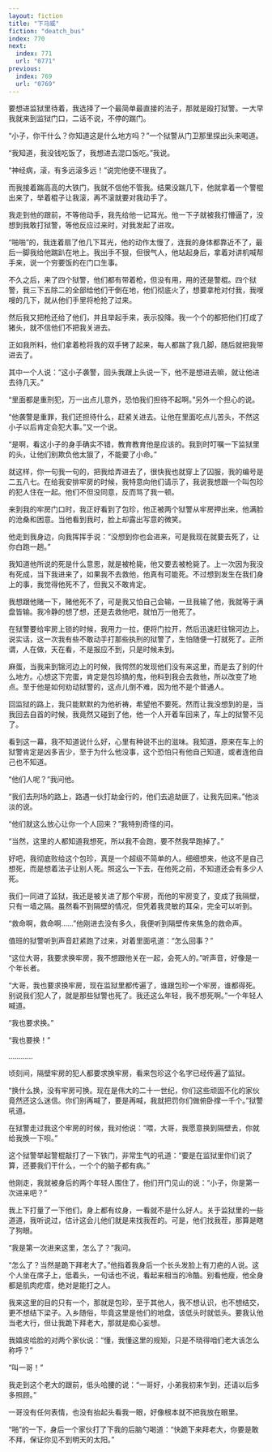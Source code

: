 ```yaml
---
layout: fiction
title: "下马威"
fiction: "deatch_bus"
index: 770
next:
  index: 771
  url: "0771"
previous:
  index: 769
  url: "0769"
---
```

要想进监狱里待着，我选择了一个最简单最直接的法子，那就是殴打狱警。一大早我就来到监狱门口，二话不说，不停的踹门。

“小子，你干什么？你知道这是什么地方吗？”一个狱警从门卫那里探出头来喝道。

“我知道，我没钱吃饭了，我想进去混口饭吃。”我说。

“神经病，滚，有多远滚多远！”说完他便不理我了。

而我接着踹高高的大铁门，我就不信他不管我。结果没踹几下，他就拿着一个警棍出来了，举着棍子让我滚，再不滚就要对我动手了。

我走到他的跟前，不等他动手，我先给他一记耳光。他一下子就被我打懵逼了，没想到我敢打狱警，等他反应过来时，对我发起了进攻。

“啪啪”的，我连着扇了他几下耳光，他的动作太慢了，连我的身体都靠近不了，最后一脚我给他踹趴在地上。我出手不狠，但很气人，他站起身后，拿着对讲机喊帮手来，说一个穷要饭的在门口生事。

不久之后，来了四个狱警，他们都有带着枪，但没有用，用的还是警棍。四个狱警，我三下五除二的全部给他们干倒在地，他们彻底火了，想要拿枪对付我，我嗖嗖的几下，就从他们手里将枪抢了过来。

然后我又把枪还给了他们，并且举起手来，表示投降。我一个个的都把他们打成了猪头，就不信他们不把我关进去。

正如我所料，他们拿着枪将我的双手铐了起来，每人都踹了我几脚，随后就把我带进去了。

其中一个人说：“这小子袭警，回头我跟上头说一下，他不是想进去嘛，就让他进去待几天。”

“里面都是重刑犯，万一出点儿意外，恐怕我们担待不起啊。”另外一个担心的说。

“他袭警是重罪，我们还担待什么，赶紧关进去。让他在里面吃点儿苦头，不然这小子以后肯定会犯大事。”又一个说。

“是啊，看这小子的身手确实不错，教育教育他是应该的。我到时叮嘱一下监狱里的头，让他们别欺负他太狠了，不能要了小命。”

就这样，你一句我一句的，把我给弄进去了，很快我也就穿上了囚服，我的编号是二五八七。在给我安排牢房的时候，我特意向他们请示了，我说我想跟一个叫包珍的犯人住在一起。他们不但没同意，反而骂了我一顿。

来到我的牢房门口时，我正好看到了包珍，他正被两个狱警从牢房押出来，他满脸的沧桑和困意。当他看到我时，脸上却露出写意的微笑。

他走到我身边，向我挥挥手说：“没想到你也会进来，可是我现在就要去死了，让你白跑一趟。”

我知道他所说的死是什么意思，就是被枪毙，他又要去被枪毙了。上一次因为我没有死成，当下我进来了，如果我不去救他，他真有可能死。不过想到发生在我们身上的事，我觉得他死不了，但我又不敢肯定。

我想跟他赌一下，赌他死不了，可是我又怕自己会输，一旦我输了他，我就等于满盘皆输。我冷静的想了想，还是去救他吧，就怕万一他死了。

在狱警要给牢房上锁的时候，我用力一拉，便将门拉开，然后迅速赶往锦河边上。说实话，这一次我有些不敢动手打那些执刑的狱警了，生怕随便一打就死了。正所谓，人在做，天在看，不是报应不到，只是时候未到。

麻蛋，当我来到锦河边上的时候，我愕然的发现他们没有来这里，而是去了别的什么地方。心想这下完蛋，肯定是包珍搞的鬼，他料到我会去救他，所以改变了地点。至于他是如何劝动狱警的，这点儿倒不难，因为他不是个普通人。

回监狱的路上，我只能默默的为他祈祷，希望他不要死。然而让我没想到的是，当我回去自首的时候，我竟然又碰到了他，他一个人开着车回来了，车上的狱警不见了。

看到这一幕，我不知道说什么好，心里有种说不出的滋味。我知道，原来在车上的狱警肯定是凶多吉少，至于为什么他没事，这个恐怕只有他自己知道，或者连他自己也不知道。

“他们人呢？”我问他。

“我们去刑场的路上，路遇一伙打劫金行的，他们去追劫匪了，让我先回来。”他淡淡的说。

“他们就这么放心让你一个人回来？”我特别奇怪的问。

“当然，这里的人都知道我想死，所以我不会跑，要不然我早跑掉了。”

好吧，我彻底败给这个包珍，真是一个超级不简单的人。细细想来，他这不是自己想死，而是想着法子让别人死。照这么一下去，在他死之前，不知道还会有多少人死。

我们一同进了监狱，我还是被关进了那个牢房，而他的牢房变了，变成了我隔壁，只有一墙之隔。虽然看不到隔壁的情况，但凭着我灵敏的耳朵，完全可以听到。

“救命啊，救命啊……”他刚进去没有多久，我便听到隔壁传来焦急的救命声。

值班的狱警听到声音赶紧跑了过来，对着里面吼道：“怎么回事？”

“这位大哥，我要求换牢房，我不想跟他关在一起，会死人的。”听声音，好像是一个年长者。

“大哥，我也要求换牢房，现在监狱里都传遍了，谁跟包珍一个牢房，谁都得死。别说我们犯人了，就是那些狱警也死了。我还这么年轻，我不想死啊。”一个年轻人喊道。

“我也要求换。”

“我也要换！”

…………

顷刻间，隔壁牢房的犯人都要求换牢房，看来包珍这个名字已经传遍了监狱。

“换什么换，没有牢房可换。现在是伟大的二十一世纪，你们这些顽固不化的家伙竟然还这么迷信。你们别再喊了，要是再喊，我就把罚你们做俯卧撑一千个。”狱警吼道。

在狱警走过我这个牢房的时候，我对他说：“喂，大哥，我愿意换到隔壁去，你就给我换一下呗。”

这个狱警举起警棍敲打了一下铁门，非常生气的吼道：“要是在监狱里你们说了算，还要我们干什么，一个个的脑子都有病。”

他刚走，我就被身后的两个年轻人围住了，他们开门见山的说：“小子，你是第一次进来吧？”

我上下打量了一下他们，身上都有纹身，一看就不是什么好人。关于监狱里的一些道道，我听说过，估计这会儿他们就是来找我茬的。可是，他们找我茬，那算是瞎了狗眼。

“我是第一次进来这里，怎么了？”我问。

“怎么了？当然是跪下拜老大了。”他指着我身后一个长头发脸上有刀疤的人说。这个人坐在席子上，低着头，一句话也不说，看起来相当的冷酷。别看他瘦，他全身都是肌肉疙瘩，绝对是能打之人。

我来这里的目的只有一个，那就是包珍，至于其他人，我不想认识，也不想结交，更不想结下梁子。入乡随俗，毕竟这里是他们的地盘，该低头时就低头。要我认他当老大行，但让我跪下拜老大，那就是痴心妄想。

我嬉皮哈脸的对两个家伙说：“懂，我懂这里的规矩，只是不晓得咱们老大该怎么称呼？”

“叫一哥！”

我走到这个老大的跟前，低头哈腰的说：“一哥好，小弟我初来乍到，还请以后多多照顾。”

一哥没有任何表情，也没有抬起头看我一眼，好像根本就不把我放在眼里。

“啪”的一下，身后一个家伙打了下我的后脑勺喝道：“快跪下来拜老大，你要是敢不拜，保证你见不到明天的太阳。”